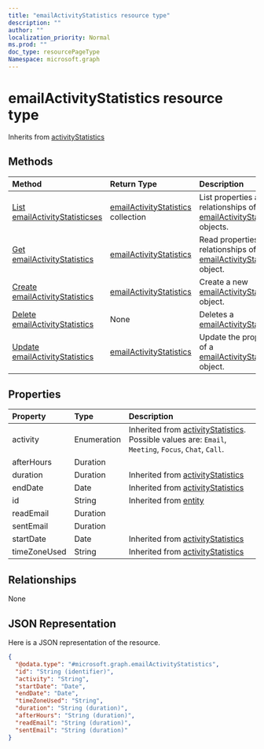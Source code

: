 ```yaml
---
title: "emailActivityStatistics resource type"
description: ""
author: ""
localization_priority: Normal
ms.prod: ""
doc_type: resourcePageType
Namespace: microsoft.graph
---
```



# emailActivityStatistics resource type




Inherits from [activityStatistics](../resources/activityStatistics.md)

## Methods
|Method|Return Type|Description|
|:---|:---|:---|
|[List emailActivityStatisticses](../api/emailactivitystatistics-list.md)|[emailActivityStatistics](../resources/emailActivityStatistics.md) collection|List properties and relationships of the [emailActivityStatistics](../resources/emailactivitystatistics.md) objects.|
|[Get emailActivityStatistics](../api/emailactivitystatistics-get.md)|[emailActivityStatistics](../resources/emailActivityStatistics.md)|Read properties and relationships of the [emailActivityStatistics](../resources/emailactivitystatistics.md) object.|
|[Create emailActivityStatistics](../api/emailactivitystatistics-create.md)|[emailActivityStatistics](../resources/emailActivityStatistics.md)|Create a new [emailActivityStatistics](../resources/emailactivitystatistics.md) object.|
|[Delete emailActivityStatistics](../api/emailactivitystatistics-delete.md)|None|Deletes a [emailActivityStatistics](../resources/emailactivitystatistics.md).|
|[Update emailActivityStatistics](../api/emailactivitystatistics-update.md)|[emailActivityStatistics](../resources/emailActivityStatistics.md)|Update the properties of a [emailActivityStatistics](../resources/emailactivitystatistics.md) object.|

## Properties
|Property|Type|Description|
|:---|:---|:---|
|activity|Enumeration| Inherited from [activityStatistics](../resources/activityStatistics.md). Possible values are: `Email`, `Meeting`, `Focus`, `Chat`, `Call`.|
|afterHours|Duration||
|duration|Duration| Inherited from [activityStatistics](../resources/activityStatistics.md)|
|endDate|Date| Inherited from [activityStatistics](../resources/activityStatistics.md)|
|id|String| Inherited from [entity](../resources/entity.md)|
|readEmail|Duration||
|sentEmail|Duration||
|startDate|Date| Inherited from [activityStatistics](../resources/activityStatistics.md)|
|timeZoneUsed|String| Inherited from [activityStatistics](../resources/activityStatistics.md)|

## Relationships
None

## JSON Representation
Here is a JSON representation of the resource.
<!-- {
  "blockType": "resource",
  "keyProperty": "id",
  "@odata.type": "microsoft.graph.emailActivityStatistics",
  "baseType": "microsoft.graph.activityStatistics",
  "openType": false
}
-->
``` json
{
  "@odata.type": "#microsoft.graph.emailActivityStatistics",
  "id": "String (identifier)",
  "activity": "String",
  "startDate": "Date",
  "endDate": "Date",
  "timeZoneUsed": "String",
  "duration": "String (duration)",
  "afterHours": "String (duration)",
  "readEmail": "String (duration)",
  "sentEmail": "String (duration)"
}
```

